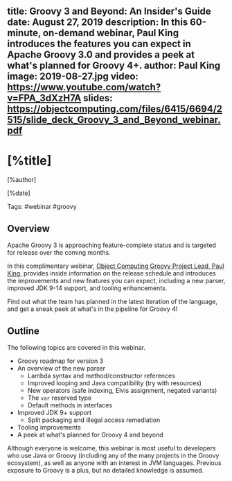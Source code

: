 title: Groovy 3 and Beyond: An Insider's Guide
date: August 27, 2019
description: In this 60-minute, on-demand webinar, Paul King introduces the features you can expect in Apache Groovy 3.0 and provides a peek at what's planned for Groovy 4+.
author: Paul King
image: 2019-08-27.jpg
video: https://www.youtube.com/watch?v=FPA_3dXzH7A
slides: https://objectcomputing.com/files/6415/6694/2515/slide_deck_Groovy_3_and_Beyond_webinar.pdf    
---

# [%title]

[%author]

[%date] 

Tags: #webinar #groovy

## Overview

Apache Groovy 3 is approaching feature-complete status and is targeted for release over the coming months.

In this complimentary webinar, [Object Computing Groovy Project Lead, Paul King](https://objectcomputing.com/products/2gm-team#king), provides inside information on the release schedule and introduces the improvements and new features you can expect, including a new parser, improved JDK 9-14 support, and tooling enhancements.

Find out what the team has planned in the latest iteration of the language, and get a sneak peek at what's in the pipeline for Groovy 4!

## Outline

The following topics are covered in this webinar.

- Groovy roadmap for version 3
- An overview of the new parser
    - Lambda syntax and method/constructor references
    - Improved looping and Java compatibility (try with resources)
    - New operators (safe indexing, Elvis assignment, negated variants)
    - The `var` reserved type
    - Default methods in interfaces
- Improved JDK 9+ support
    - Split packaging and illegal access remediation
- Tooling improvements
- A peek at what's planned for Groovy 4 and beyond

Although everyone is welcome, this webinar is most useful to developers who use Java or Groovy (including any of the many projects in the Groovy ecosystem), as well as anyone with an interest in JVM languages. Previous exposure to Groovy is a plus, but no detailed knowledge is assumed.


